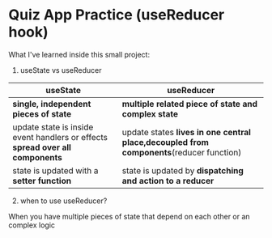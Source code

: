 # Quiz App Practice (useReducer hook)

What I've learned inside this small project:

1. useState vs useReducer

| useState                                                                        | useReducer                                                                               |
| ------------------------------------------------------------------------------- | ---------------------------------------------------------------------------------------- |
| **single, independent pieces of state**                                         | **multiple related piece of state and complex state**                                    |
| update state is inside event handlers or effects **spread over all components** | update states **lives in one central place,decoupled from components**(reducer function) |
| state is updated with a **setter function**                                     | state is updated by **dispatching and action to a reducer**                              |

2. when to use useReducer?

When you have multiple pieces of state that depend on each other or an complex logic
